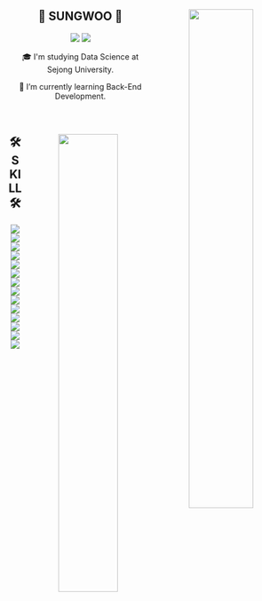 <div align="center">
  
  <img align="right" style="width:48%" src="https://github-readme-stats.vercel.app/api?username=zosungwoo&rank_icon=github"/>

  ## 👋 SUNGWOO 👋 

  <a href="https://velog.io/@zosungwoo"><img src="https://img.shields.io/badge/-TechBlog-20C997?style=for-the-badge&logo=Velog&logoColor=white&"/></a>
  <a href="https://notion.so"><img src="https://img.shields.io/badge/-Portfolio-000000?style=for-the-badge&logo=Notion&logoColor=white"/></a>

  🎓 I'm studying Data Science at Sejong University.
  
  🌱 I’m currently learning Back-End Development.
  
  <br>
  
</div>

<div align="center">
  
  <img align="right" style="width:46%" src="http://mazassumnida.wtf/api/v2/generate_badge?boj=seouk812"/>
  
  ## 🛠 SKILL 🛠
  <img src="https://img.shields.io/badge/-JAVA-007396?style=for-the-badge&logo=java&logoColor=white">
  <img src="https://img.shields.io/badge/-Spring%20Boot-6DB33F?style=for-the-badge&logo=SpringBoot&logoColor=white"/> 
  <img src="https://img.shields.io/badge/-Maven-C71A36?style=for-the-badge&logo=apachemaven&logoColor=white"/>
  <img src="https://img.shields.io/badge/-Gradle-02303A?style=for-the-badge&logo=Gradle"/>
  <br>
  <img src="https://img.shields.io/badge/Python-3776AB?style=for-the-badge&logo=Python&logoColor=white"/>
  <img src="https://img.shields.io/badge/HTML5-E34F26?style=for-the-badge&logo=javascript&logoColor=white"/>
  <img src="https://img.shields.io/badge/CSS3-1572B6?style=for-the-badge&logo=javascript&logoColor=white"/>
  <img src="https://img.shields.io/badge/JavaScript-F7DF1E?style=for-the-badge&logo=javascript&logoColor=black"/>
  <br>
  <img src="https://img.shields.io/badge/MySQL-4479A1?style=for-the-badge&logo=MySQL&logoColor=white"/>
  <img src="https://img.shields.io/badge/PostgreSQL-4169E1?style=for-the-badge&logo=PostgreSQL&logoColor=white"/>
  <br>
  <img src="https://img.shields.io/badge/-IntelliJ-000000?style=for-the-badge&logo=intellijidea&logoColor=white"/>
  <img src="https://img.shields.io/badge/-VS%20Code-007ACC?style=for-the-badge&logo=Visual Studio Code&logoColor=white"/>
  <img src="https://img.shields.io/badge/AWS-232F3E?style=for-the-badge&logo=Amazon AWS&logoColor=white"/> 
  <img src="https://img.shields.io/badge/Linux-FCC624?style=for-the-badge&logo=Linux&logoColor=black"/> 
  <br>
</div>
